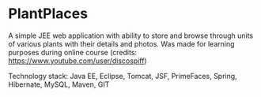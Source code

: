 # PlantPlaces

A simple JEE web application with ability to store and browse through units of various plants with their details and photos. 
Was made for learning purposes during online course (credits: https://www.youtube.com/user/discospiff)

Technology stack: 
Java EE, Eclipse, Tomcat, JSF, PrimeFaces, Spring, Hibernate, MySQL, Maven, GIT  

